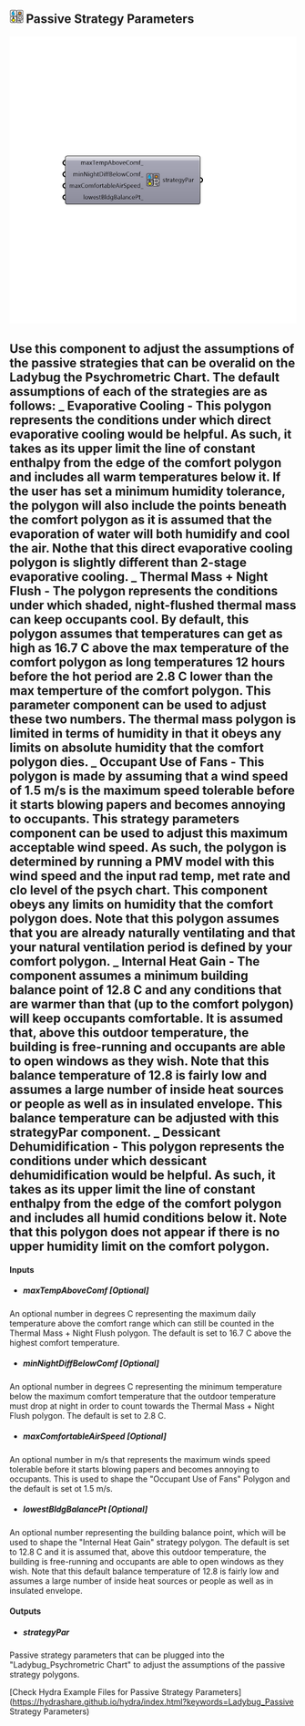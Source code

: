## ![](../../images/icons/Passive_Strategy_Parameters.png) Passive Strategy Parameters

![](../../images/components/Passive_Strategy_Parameters.png)

Use this component to adjust the assumptions of the passive strategies that can be overalid on the Ladybug the Psychrometric Chart. The default assumptions of each of the strategies are as follows: 
 _
 Evaporative Cooling - This polygon represents the conditions under which direct evaporative cooling would be helpful.  As such, it takes as its upper limit the line of constant enthalpy from the edge of the comfort polygon and includes all warm temperatures below it.  If the user has set a minimum humidity tolerance, the polygon will also include the points beneath the comfort polygon as it is assumed that the evaporation of water will both humidify and cool the air.  Nothe that this direct evaporative cooling polygon is slightly different than 2-stage evaporative cooling.
 _
 Thermal Mass + Night Flush - The polygon represents the conditions under which shaded, night-flushed thermal mass can keep occupants cool. By default, this polygon assumes that temperatures can get as high as 16.7 C above the max temperature of the comfort polygon as long temperatures 12 hours before the hot period are 2.8 C lower than the max temperture of the comfort polygon.  This parameter component can be used to adjust these two numbers. The thermal mass polygon is limited in terms of humidity in that it obeys any limits on absolute humidity that the comfort polygon dies.
 _
 Occupant Use of Fans - This polygon is made by assuming that a wind speed of 1.5 m/s is the maximum speed tolerable before it starts blowing papers and becomes annoying to occupants.  This strategy parameters component can be used to adjust this maximum acceptable wind speed. As such, the polygon is determined by running a PMV model with this wind speed and the input rad temp, met rate and clo level of the psych chart.  This component obeys any limits on humidity that the comfort polygon does.  Note that this polygon assumes that you are already naturally ventilating and that your natural ventilation period is defined by your comfort polygon.
 _
 Internal Heat Gain - The component assumes a minimum building balance point of 12.8 C and any conditions that are warmer than that (up to the comfort polygon) will keep occupants comfortable.  It is assumed that, above this outdoor temperature, the building is free-running and occupants are able to open windows as they wish.  Note that this balance temperature of 12.8 is fairly low and assumes a large number of inside heat sources or people as well as in insulated envelope.  This balance temperature can be adjusted with this strategyPar component.
 _
 Dessicant Dehumidification - This polygon represents the conditions under which dessicant dehumidification would be helpful.  As such, it takes as its upper limit the line of constant enthalpy from the edge of the comfort polygon and includes all humid conditions below it.  Note that this polygon does not appear if there is no upper humidity limit on the comfort polygon.
 -
 

#### Inputs
* ##### maxTempAboveComf [Optional]
An optional number in degrees C representing the maximum daily temperature above the comfort range which can still be counted in the Thermal Mass + Night Flush polygon.  The default is set to 16.7 C above the highest comfort temperature.
* ##### minNightDiffBelowComf [Optional]
An optional number in degrees C representing the minimum temperature below the maximum comfort temperature that the outdoor temperature must drop at night in order to count towards the Thermal Mass + Night Flush polygon. The default is set to 2.8 C.
* ##### maxComfortableAirSpeed [Optional]
An optional number in m/s that represents the maximum winds speed tolerable before it starts blowing papers and becomes annoying to occupants.  This is used to shape the "Occupant Use of Fans" Polygon and the default is set ot 1.5 m/s.
* ##### lowestBldgBalancePt [Optional]
An optional number representing the building balance point, which will be used to shape the "Internal Heat Gain" strategy polygon.  The default is set to 12.8 C and it is assumed that, above this outdoor temperature, the building is free-running and occupants are able to open windows as they wish.  Note that this default balance temperature of 12.8 is fairly low and assumes a large number of inside heat sources or people as well as in insulated envelope.

#### Outputs
* ##### strategyPar
Passive strategy parameters that can be plugged into the "Ladybug_Psychrometric Chart" to adjust the assumptions of the passive strategy polygons.


[Check Hydra Example Files for Passive Strategy Parameters](https://hydrashare.github.io/hydra/index.html?keywords=Ladybug_Passive Strategy Parameters)